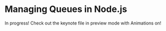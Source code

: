 # Managing Queues in Node.js

In progress! Check out the keynote file in preview mode with Animations on!